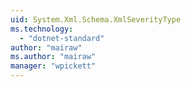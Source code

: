 ```yaml
---
uid: System.Xml.Schema.XmlSeverityType
ms.technology: 
  - "dotnet-standard"
author: "mairaw"
ms.author: "mairaw"
manager: "wpickett"
---
```


